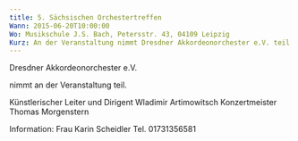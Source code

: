```yaml
---
title: 5. Sächsischen Orchestertreffen
Wann: 2015-06-20T10:00:00
Wo: Musikschule J.S. Bach, Petersstr. 43, 04109 Leipzig
Kurz: An der Veranstaltung nimmt Dresdner Akkordeonorchester e.V. teil.  - Künstlerischer Leiter und Dirigent Wladimir Artimowitsch
---
```


Dresdner Akkordeonorchester e.V. 

 nimmt an der Veranstaltung teil. 

Künstlerischer Leiter und Dirigent Wladimir Artimowitsch
Konzertmeister Thomas Morgenstern

Information: 
Frau Karin Scheidler
Tel. 01731356581
